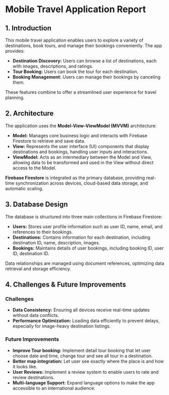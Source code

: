 # Mobile Travel Application Report

## 1. Introduction
This mobile travel application enables users to explore a variety of destinations, book tours, and manage their bookings conveniently. The app provides:
- **Destination Discovery:** Users can browse a list of destinations, each with images, descriptions, and ratings.
- **Tour Booking:** Users can book the tour for each destination.
- **Booking Management:** Users can manage their bookings by canceling them.

These features combine to offer a streamlined user experience for travel planning.

## 2. Architecture
The application uses the **Model-View-ViewModel (MVVM)** architecture:
- **Model:** Manages core business logic and interacts with Firebase Firestore to retrieve and save data.
- **View:** Represents the user interface (UI) components that display destinations and bookings, handling user inputs and interactions.
- **ViewModel:** Acts as an intermediary between the Model and View, allowing data to be transformed and used in the View without direct access to the Model.

**Firebase Firestore** is integrated as the primary database, providing real-time synchronization across devices, cloud-based data storage, and automatic scaling.

## 3. Database Design
The database is structured into three main collections in Firebase Firestore:

- **Users:** Stores user profile information such as user ID, name, email, and references to their bookings.
- **Destinations:** Contains information for each destination, including destination ID, name, description, images.
- **Bookings:** Maintains details of user bookings, including booking ID, user ID, destination ID.

Data relationships are managed using document references, optimizing data retrieval and storage efficiency.

## 4. Challenges & Future Improvements

### Challenges
- **Data Consistency:** Ensuring all devices receive real-time updates without data conflicts.
- **Performance Optimization:** Loading data efficiently to prevent delays, especially for image-heavy destination listings.

### Future Improvements
- **Improve Tour booking:** Implement detail tour booking that let user choose date and time, change tour and see all tour in a destination.
- **Better map integration:** Let user see exactly where the place is and how it looks like.
- **User Reviews:** Implement a review system to enable users to rate and review destinations.
- **Multi-language Support:** Expand language options to make the app accessible to an international audience.
